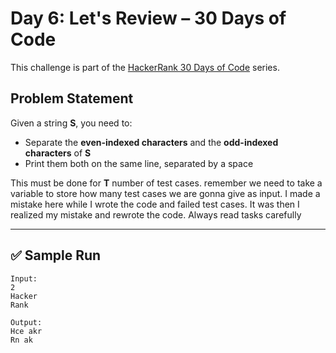 # Day 6: Let's Review – 30 Days of Code

This challenge is part of the [HackerRank 30 Days of Code](https://www.hackerrank.com/domains/tutorials/30-days-of-code) series.

##  Problem Statement

Given a string **S**, you need to:
- Separate the **even-indexed characters** and the **odd-indexed characters** of **S**
- Print them both on the same line, separated by a space

This must be done for **T** number of test cases.
remember we need to take a variable to store how many test cases we are gonna give as input. I made a mistake here while I wrote the code and failed test cases. It was then I realized my mistake and rewrote the code. Always read tasks carefully

---

## ✅ Sample Run

```text
Input:
2
Hacker
Rank

Output:
Hce akr
Rn ak
